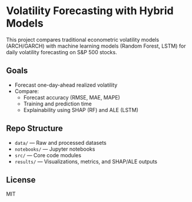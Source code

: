 # Volatility Forecasting with Hybrid Models

This project compares traditional econometric volatility models (ARCH/GARCH) with machine learning models (Random Forest, LSTM) for daily volatility forecasting on S&P 500 stocks.

## Goals
- Forecast one-day-ahead realized volatility
- Compare:
  - Forecast accuracy (RMSE, MAE, MAPE)
  - Training and prediction time
  - Explainability using SHAP (RF) and ALE (LSTM)

## Repo Structure
- `data/` — Raw and processed datasets
- `notebooks/` — Jupyter notebooks
- `src/` — Core code modules
- `results/` — Visualizations, metrics, and SHAP/ALE outputs

## License
MIT
